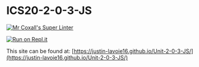 # ICS20-2-0-3-JS

[![Mr Coxall's Super Linter](https://github.com/Justin-Lavoie16/ICS20-template/workflows/Mr%20Coxall's%20Super%20Linter/badge.svg)](https://github.com/Justin-Lavoie16/ICS20-template/actions/)

[![Run on Repl.it](https://repl.it/badge/github/Justin-Lavoie16/ICS20-template)](https://repl.it/github/Justin-Lavoie16/ICS20-template)

This site can be found at: [https://justin-lavoie16.github.io/Unit-2-0-3-JS/](https://justin-lavoie16.github.io/Unit-2-0-3-JS/)

